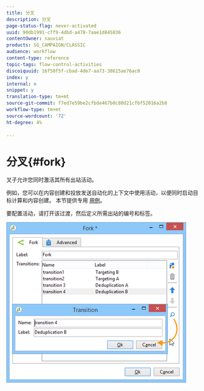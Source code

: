 ```yaml
---
title: 分叉
description: 分叉
page-status-flag: never-activated
uuid: 90db1991-cff9-4dbd-a478-7aae1d845836
contentOwner: sauviat
products: SG_CAMPAIGN/CLASSIC
audience: workflow
content-type: reference
topic-tags: flow-control-activities
discoiquuid: 16f50f5f-cbad-4de7-aa73-38615ae76ac0
index: y
internal: n
snippet: y
translation-type: tm+mt
source-git-commit: f7ed7e59be2cfbde467b0c80d21cfbf52016a2b8
workflow-type: tm+mt
source-wordcount: '72'
ht-degree: 4%

---
```



# 分叉{#fork}

叉子允许您同时激活其所有出站活动。

例如，您可以在内容创建和投放发送自动化的上下文中使用活动，以便同时启动目标计算和内容创建。 本节提供专用 [用例](../../delivery/using/automating-via-workflows.md#creating-the-delivery-and-its-content)。

要配置活动，请打开该过渡，然后定义所需出站的编号和标签。

![](assets/s_user_segmentation_fork.png)
